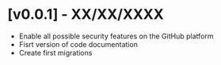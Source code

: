 # [v0.0.1] - XX/XX/XXXX

- Enable all possible security features on the GitHub platform
- Fisrt version of code documentation
- Create first migrations
